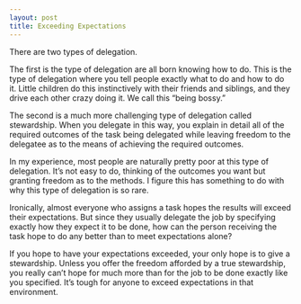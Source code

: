 ```yaml
---
layout: post
title: Exceeding Expectations
---
```

There are two types of delegation.

The first is the type of delegation are all born knowing how to do.  This is the type of delegation where you tell people exactly what to do and how to do it.  Little children do this instinctively with their friends and siblings, and they drive each other crazy doing it.  We call this “being bossy.”

The second is a much more challenging type of delegation called stewardship.  When you delegate in this way, you explain in detail all of the required outcomes of the task being delegated while leaving freedom to the delegatee as to the means of achieving the required outcomes.

In my experience, most people are naturally pretty poor at this type of delegation.  It’s not easy to do, thinking of the outcomes you want but granting freedom as to the methods.  I figure this has something to do with why this type of delegation is so rare.

Ironically, almost everyone who assigns a task hopes the results will exceed their expectations.  But since they usually delegate the job by specifying exactly how they expect it to be done, how can the person receiving the task hope to do any better than to meet expectations alone?

If you hope to have your expectations exceeded, your only hope is to give a stewardship.  Unless you offer the freedom afforded by a true stewardship, you really can’t hope for much more than for the job to be done exactly like you specified.  It’s tough for anyone to exceed expectations in that environment.
